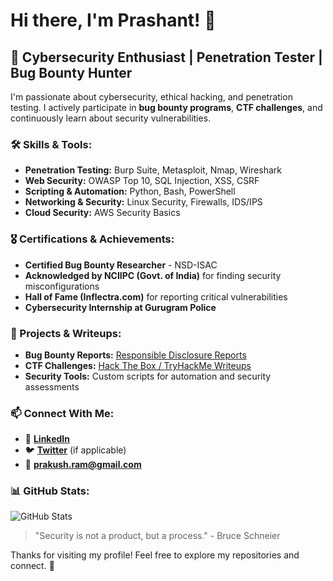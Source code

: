 # Hi there, I'm Prashant! 👋

## 🔐 Cybersecurity Enthusiast | Penetration Tester | Bug Bounty Hunter

I'm passionate about cybersecurity, ethical hacking, and penetration testing. I actively participate in **bug bounty programs**, **CTF challenges**, and continuously learn about security vulnerabilities.

### 🛠 Skills & Tools:
- **Penetration Testing:** Burp Suite, Metasploit, Nmap, Wireshark
- **Web Security:** OWASP Top 10, SQL Injection, XSS, CSRF
- **Scripting & Automation:** Python, Bash, PowerShell
- **Networking & Security:** Linux Security, Firewalls, IDS/IPS
- **Cloud Security:** AWS Security Basics

### 🎖 Certifications & Achievements:
- **Certified Bug Bounty Researcher** - NSD-ISAC
- **Acknowledged by NCIIPC (Govt. of India)** for finding security misconfigurations
- **Hall of Fame (Inflectra.com)** for reporting critical vulnerabilities
- **Cybersecurity Internship at Gurugram Police**

### 📂 Projects & Writeups:
- **Bug Bounty Reports:** [Responsible Disclosure Reports](#)
- **CTF Challenges:** [Hack The Box / TryHackMe Writeups](#)
- **Security Tools:** Custom scripts for automation and security assessments

### 📫 Connect With Me:
- 🔗 **[LinkedIn](https://www.linkedin.com/in/prashant-kushwah-6890b71b1/)**
- 🐦 **[Twitter](#)** (if applicable)
- 📧 **prakush.ram@gmail.com**

### 📊 GitHub Stats:
![GitHub Stats](https://github-readme-stats.vercel.app/api?username=Prashant0313&show_icons=true&theme=radical)

> "Security is not a product, but a process." - Bruce Schneier

Thanks for visiting my profile! Feel free to explore my repositories and connect. 🚀

<!--
**Prashant0313/prashant0313** is a ✨ _special_ ✨ repository because its `README.md` (this file) appears on your GitHub profile.

Here are some ideas to get you started:

- 🔭 I’m currently working on ...
- 🌱 I’m currently learning ...
- 👯 I’m looking to collaborate on ...
- 🤔 I’m looking for help with ...
- 💬 Ask me about ...
- 📫 How to reach me: ...
- 😄 Pronouns: ...
- ⚡ Fun fact: ...
-->
